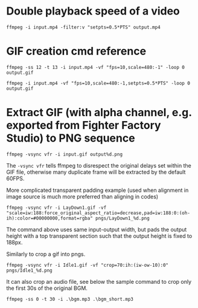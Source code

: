 # Double playback speed of a video
```
ffmpeg -i input.mp4 -filter:v "setpts=0.5*PTS" output.mp4
```

# GIF creation cmd reference
```
ffmpeg -ss 12 -t 13 -i input.mp4 -vf "fps=10,scale=480:-1" -loop 0 output.gif
```

```
ffmpeg -i input.mp4 -vf "fps=10,scale=480:-1,setpts=0.5*PTS" -loop 0 output.gif
```

# Extract GIF (with alpha channel, e.g. exported from Fighter Factory Studio) to PNG sequence
```
ffmpeg -vsync vfr -i input.gif output%d.png
```

The `-vsync vfr` tells ffmpeg to disrespect the original delays set within the GIF file, otherwise many duplicate frame will be extracted by the default 60FPS.

More complicated transparent padding example (used when alignment in image source is much more preferred than aligning in codes) 
```
ffmpeg -vsync vfr -i LayDown1.gif -vf "scale=iw:188:force_original_aspect_ratio=decrease,pad=iw:188:0:(oh-ih):color=#00000000,format=rgba" pngs/LayDown1_%d.png
```

The command above uses same input-output width, but pads the output height with a top transparent section such that the output height is fixed to 188px. 

Similarly to crop a gif into pngs.
```
ffmpeg -vsync vfr -i Idle1.gif -vf "crop=70:ih:(iw-ow-10):0" pngs/Idle1_%d.png
```

It can also crop an audio file, see below the sample command to crop only the first 30s of the original BGM.
```
ffmpeg -ss 0 -t 30 -i .\bgm.mp3 .\bgm_short.mp3
```
